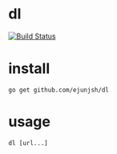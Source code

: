 # dl

[![Build Status](https://travis-ci.org/ejunjsh/dl.svg?branch=master)](https://travis-ci.org/ejunjsh/dl)

# install

    go get github.com/ejunjsh/dl

# usage

    dl [url...]

